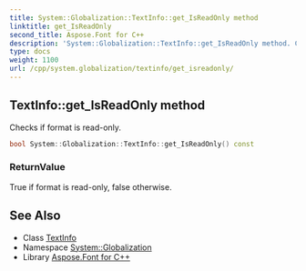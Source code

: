 ```yaml
---
title: System::Globalization::TextInfo::get_IsReadOnly method
linktitle: get_IsReadOnly
second_title: Aspose.Font for C++
description: 'System::Globalization::TextInfo::get_IsReadOnly method. Checks if format is read-only in C++.'
type: docs
weight: 1100
url: /cpp/system.globalization/textinfo/get_isreadonly/
---
```

## TextInfo::get_IsReadOnly method


Checks if format is read-only.

```cpp
bool System::Globalization::TextInfo::get_IsReadOnly() const
```


### ReturnValue

True if format is read-only, false otherwise.

## See Also

* Class [TextInfo](../)
* Namespace [System::Globalization](../../)
* Library [Aspose.Font for C++](../../../)
